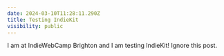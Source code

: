 ```yaml
---
date: 2024-03-10T11:28:11.290Z
title: Testing IndieKit
visibility: public
---
```


I am at IndieWebCamp Brighton and I am testing IndieKit! Ignore this post.
